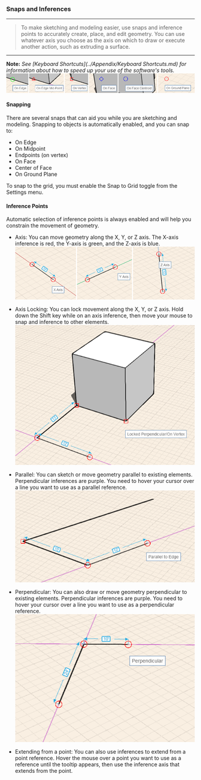 ### Snaps and Inferences
---
> To make sketching and modeling easier, use snaps and inference points to accurately create, place, and edit geometry. You can use whatever axis you choose as the axis on which to draw or execute another action, such as extruding a surface.

---

**Note:** *See [Keyboard Shortcuts](../Appendix/Keyboard Shortcuts.md) for information about how to speed up your use of the software's tools.*
![](images/GUID-10AC3DDC-0BB3-4C3A-9BA3-4DE37FE97ADF-low.png)

#### Snapping

There are several snaps that can aid you while you are sketching and modeling. Snapping to objects is automatically enabled, and you can snap to:

* On Edge
* On Midpoint
* Endpoints (on vertex)
* On Face
* Center of Face
* On Ground Plane

To snap to the grid, you must enable the Snap to Grid toggle from the Settings menu.

#### Inference Points

Automatic selection of inference points is always enabled and will help you constrain the movement of geometry.

* Axis: You can move geometry along the X, Y, or Z axis. The X-axis inference is red, the Y-axis is green, and the Z-axis is blue.
![](images/GUID-DD1207BA-33C0-46B5-924E-E3B7AD4CBF1F-low.png)

* Axis Locking: You can lock movement along the X, Y, or Z axis. Hold down the Shift key while on an axis inference, then move your mouse to snap and inference to other elements.
![](images/GUID-004B3D60-83E4-402F-9080-6AA80441FCB3-low.png)

* Parallel: You can sketch or move geometry parallel to existing elements. Perpendicular inferences are purple. You need to hover your cursor over a line you want to use as a parallel reference.
![](images/GUID-63C305D6-8313-44A3-94F0-9A84199E2D86-low.png)

* Perpendicular: You can also draw or move geometry perpendicular to existing elements. Perpendicular inferences are purple. You need to hover your cursor over a line you want to use as a perpendicular reference.
![](images/GUID-116D4EA4-F84E-4796-8755-627A1149266B-low.png)

* Extending from a point: You can also use inferences to extend from a point reference. Hover the mouse over a point you want to use as a reference until the tooltip appears, then use the inference axis that extends from the point.